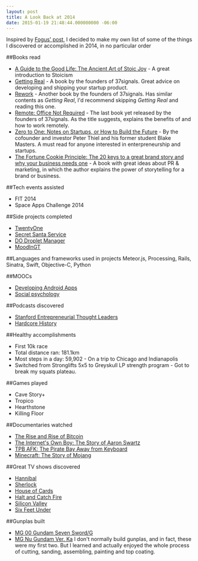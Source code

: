 ```yaml
---
layout: post
title: A Look Back at 2014
date: 2015-01-19 21:48:44.000000000 -06:00
---
```

Inspired by [Fogus' post](http://blog.fogus.me), I decided to make my own list of some of the things I discovered or accomplished in 2014, in no particular order

<!-- more -->

##Books read
- [A Guide to the Good Life: The Ancient Art of Stoic Joy](http://www.amazon.com/Guide-Good-Life-Ancient-Stoic/dp/0195374614/ref=sr_1_1?s=books&ie=UTF8&qid=1421587969&sr=1-1&keywords=stoicism) - A great introduction to Stoicism
- [Getting Real](http://www.amazon.com/gp/product/0578012812/ref=as_li_tl?ie=UTF8&camp=1789&creative=390957&creativeASIN=0578012812&linkCode=as2&tag=dahslo-20&linkId=5AJB2CTPLRBSZJXD) - A book by the founders of 37signals. Great advice on developing and shipping your startup product.
- [Rework](http://www.amazon.com/gp/product/0307463745/ref=as_li_tl?ie=UTF8&camp=1789&creative=390957&creativeASIN=0307463745&linkCode=as2&tag=dahslo-20&linkId=355STMSOOC63GARN) - Another book by the founders of 37signals. Has similar contents as _Getting Real_, I'd recommend skipping _Getting Real_ and reading this one.
- [Remote: Office Not Required](http://www.amazon.com/gp/product/0804137501/ref=as_li_tl?ie=UTF8&camp=1789&creative=390957&creativeASIN=0804137501&linkCode=as2&tag=dahslo-20&linkId=BVMVID2T7Z4VAKZW) - The last book yet released by the founders of 37signals. As the title suggests, explains the benefits of and how to work remotely.
- [Zero to One: Notes on Startups, or How to Build the Future](http://www.amazon.com/gp/product/0804139296/ref=as_li_tl?ie=UTF8&camp=1789&creative=390957&creativeASIN=0804139296&linkCode=as2&tag=dahslo-20&linkId=NJFATBBCEEGJO2H5) - By the cofounder and investor Peter Thiel and his former student Blake Masters. A must read for anyone interested in enterpreneurship and startups.
- [The Fortune Cookie Principle: The 20 keys to a great brand story and why your business needs one](http://www.amazon.com/Fortune-Cookie-Principle-great-business/dp/1489583947/ref=sr_1_1?s=books&ie=UTF8&qid=1421587891&sr=1-1&keywords=cookie+fortune+principle) - A book with great ideas about PR & marketing, in which the author explains the power of storytelling for a brand or business.


##Tech events assisted
- FIT 2014
- Space Apps Challenge 2014

##Side projects completed
- [TwentyOne](http://twentyoneapp.com)
- [Secret Santa Service](http://secretsantaservicehq.com)
- [DO Droplet Manager](https://github.com/deivuh/DODropletManager-OSX)
- [MoodInGT](http://moodingt.davidhsiehlo.com/)

##Languages and frameworks used in projects
Meteor.js, Processing, Rails, Sinatra, Swift, Objective-C, Python

##MOOCs
- [Developing Android Apps](https://www.udacity.com/course/ud853)
- [Social psychology](https://www.coursera.org/course/socialpsychology)

##Podcasts discovered
- [Stanford Entrepreneurial Thought Leaders](http://ecorner.stanford.edu/podcasts.html)
- [Hardcore History](http://www.dancarlin.com/hardcore-history-series/)

##Healthy accomplishments
- First 10k race
- Total distance ran: 181.1km
- Most steps in a day: 59,902 - On a trip to Chicago and Indianapolis
- Switched from Stronglifts 5x5 to Greyskull LP strength program - Got to break my squats plateau.

##Games played
- Cave Story+
- Tropico
- Hearthstone
- Killing Floor

##Documentaries watched
- [The Rise and Rise of Bitcoin](http://www.imdb.com/title/tt2821314/?ref_=fn_al_tt_1)
- [The Internet's Own Boy: The Story of Aaron Swartz](http://www.imdb.com/title/tt3268458/?ref_=fn_al_tt_2)
- [TPB AFK: The Pirate Bay Away from Keyboard](http://www.imdb.com/title/tt2608732/?ref_=fn_al_tt_2)
- [Minecraft: The Story of Mojang](http://www.imdb.com/title/tt2087878/?ref_=nv_sr_3)

##Great TV shows discovered
- [Hannibal](http://www.imdb.com/title/tt2243973/?ref_=fn_al_tt_1)
- [Sherlock](http://www.imdb.com/title/tt1475582/?ref_=fn_al_tt_1)
- [House of Cards](http://www.imdb.com/title/tt1856010/?ref_=fn_al_tt_1)
- [Halt and Catch Fire](http://www.imdb.com/title/tt2543312/?ref_=nv_sr_1)
- [Silicon Valley](http://www.imdb.com/title/tt2575988/?ref_=fn_al_tt_1)
- [Six Feet Under](http://www.imdb.com/title/tt0248654/?ref_=nv_sr_1)

##Gunplas built
- [MG 00 Gundam Seven Sword/G](http://www.hlj.com/product/BAN971075)
- [MG Nu Gundam Ver. Ka](https://otakusurf.wordpress.com/2013/05/15/review-video-mg-nu-gundam-ver-ka/)
I don't normally build gunplas, and in fact, these were my first two. But I learned and actually enjoyed the whole process of cutting, sanding, assembling, painting and top coating.
